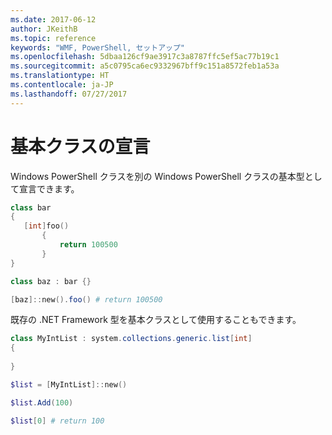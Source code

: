```yaml
---
ms.date: 2017-06-12
author: JKeithB
ms.topic: reference
keywords: "WMF, PowerShell, セットアップ"
ms.openlocfilehash: 5dbaa126cf9ae3917c3a8787ffc5ef5ac77b19c1
ms.sourcegitcommit: a5c0795ca6ec9332967bff9c151a8572feb1a53a
ms.translationtype: HT
ms.contentlocale: ja-JP
ms.lasthandoff: 07/27/2017
---
```

# <a name="declare-base-class"></a>基本クラスの宣言
Windows PowerShell クラスを別の Windows PowerShell クラスの基本型として宣言できます。

```powershell
class bar
{
   [int]foo() 
       {
           return 100500
       }
}

class baz : bar {}

[baz]::new().foo() # return 100500
```

既存の .NET Framework 型を基本クラスとして使用することもできます。

```powershell
class MyIntList : system.collections.generic.list[int]
{
    
}

$list = [MyIntList]::new()

$list.Add(100)

$list[0] # return 100
```

